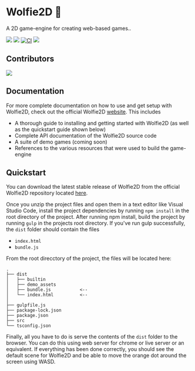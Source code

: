 # Wolfie2D 🐺
A 2D game-engine for creating web-based games..

<img src="https://img.shields.io/github/package-json/v/Test123938/Test2"></img> 
<img src="https://img.shields.io/github/license/Test123938/Test2"></img>
[![CI](https://github.com/WolfieEngine/Wolfie2D/actions/workflows/CI.yml/badge.svg?branch=master)](https://github.com/WolfieEngine/Wolfie2D/actions/workflows/CI.yml)
<img src="https://img.shields.io/website?url=https%3A%2F%2Ftest123938.github.io%2FTest2"></img>

## Contributors
<a href="https://github.com/WolfieEngine/Wolfie2D/graphs/contributors">
  <img src="https://contrib.rocks/image?repo=WolfieEngine/Wolfie2D" />
</a>

## Documentation
For more complete documentation on how to use and get setup with Wolfie2D, check out the official Wolfie2D [website](https://wolfieengine.github.io/Wolfie2D-website/). This includes

* A thorough guide to installing and getting started with Wolfie2D (as well as the quickstart guide shown below)
* Complete API documentation of the Wolfie2D source code
* A suite of demo games (coming soon)
* References to the various resources that were used to build the game-engine

## Quickstart
You can download the latest stable release of Wolfie2D from the official Wolfie2D repository located [here](https://github.com/WolfieEngine/Wolfie2D).

Once you unzip the project files and open them in a text editor like Visual Studio Code, install the project dependencies by running `npm install` in the root directory of the project. After running npm install, build the project by running `gulp` in the projects root directory. If you've run gulp successfully, the `dist` folder should contain the files

* `index.html`
* `bundle.js`

From the root direcctory of the project, the files will be located here:
```
.
├── dist
│   ├── builtin
│   ├── demo_assets
│   ├── bundle.js           <-- 
│   └── index.html          <-- 
│
├── gulpfile.js
├── package-lock.json
├── package.json
├── src
└── tsconfig.json
```

Finally, all you have to do is serve the contents of the `dist` folder to the browser. You can do this using web server for chrome or live server or an equivalent. If everything has been done correctly, you should see the default scene for Wolfie2D and be able to move the orange dot around the screen using WASD.
